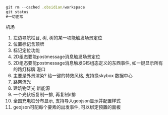 ```js
git rm --cached .obsidian/workspace 
git status 
#一切正常
```

机场	
1. 左边导航栏目, 树, 树的某一项能触发场景定位
2. 位置标记含顶牌
3. 标记定位功能
4. 2D组态要能postmessage消息触发场景定位
5. 2D组态要能postmessage消息触发GIS组态定义的东西事件, 如一键显示所有的路灯标牌
港口	
1. 主要是外景渲染? 给一键的特效风格, 支持换skybox
数据中心
1. 路网流光
2. 建筑物泛光
新能源			
1. 一个光伏板复制一排, 再复制n排
2. 全国充电桩分布显示, 支持导入geojson显示并配置样式
3. geojson可配每个要素的出发事件, 可以绑定预置的面板

